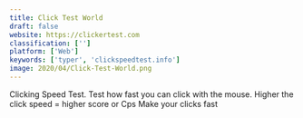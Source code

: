 ```yaml
---
title: Click Test World
draft: false 
website: https://clickertest.com
classification: ['']
platform: ['Web']
keywords: ['typer', 'clickspeedtest.info']
image: 2020/04/Click-Test-World.png
---
```

Clicking Speed Test. Test how fast you can click with the mouse. Higher the click speed = higher score or Cps Make your clicks fast